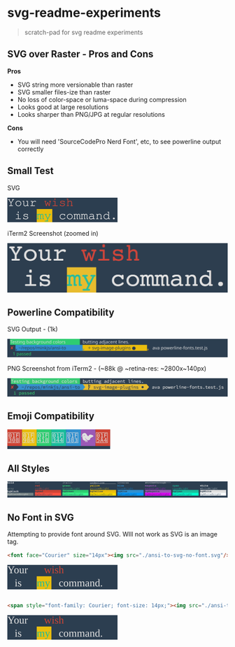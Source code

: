 # svg-readme-experiments

> scratch-pad for svg readme experiments


## SVG over Raster - Pros and Cons

**Pros**

- SVG string more versionable than raster
- SVG smaller files-ize than raster
- No loss of color-space or luma-space during compression 
- Looks good at large resolutions
- Looks sharper than PNG/JPG at regular resolutions

**Cons**

- You will need 'SourceCodePro Nerd Font', etc, to see powerline output correctly

## Small Test

SVG

![ansi-to-svg-3.svg](ansi-to-svg-3.svg)

iTerm2 Screenshot (zoomed in)

![wish-command-terminal-screenshot.png](wish-command-terminal-screenshot.png)

## Powerline Compatibility

SVG Output - (1k)

![powerline-bg-color-touch.svg](powerline-bg-color-touch.svg)

PNG Screenshot from iTerm2 - (~88k @ ~retina-res: ~2800x~140px)

![powerline-bg-color-touch-screenshot.png](powerline-bg-color-touch-screenshot.png)

## Emoji Compatibility

![with-emojis.svg](with-emojis.svg)

## All Styles

![ansi-to-svg-2.svg](ansi-to-svg-2.svg)

## No Font in SVG

Attempting to provide font around SVG. WIll not work as SVG is an image tag.

```html
<font face="Courier" size="14px"><img src="./ansi-to-svg-no-font.svg"/></font>
```

<font face="Courier" size="14px"><img src="./ansi-to-svg-no-font.svg"/></font>

```html
<span style="font-family: Courier; font-size: 14px;"><img src="./ansi-to-svg-no-font.svg"/></span>
```

<span style="font-family: Courier; font-size: 14px;"><img src="./ansi-to-svg-no-font.svg"/></span>
	
